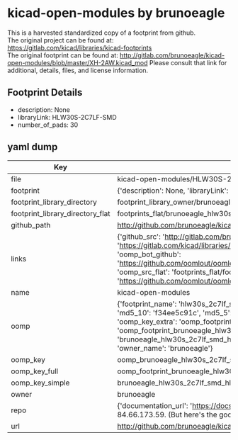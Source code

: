 # kicad-open-modules by brunoeagle  
This is a harvested standardized copy of a footprint from github.  
The original project can be found at:  
https://gitlab.com/kicad/libraries/kicad-footprints  
The original footprint can be found at:
http://gitlab.com/brunoeagle/kicad-open-modules/blob/master/XH-2AW.kicad_mod
Please consult that link for additional, details, files, and license information.  
## Footprint Details
* description: None  
* libraryLink: HLW30S-2C7LF-SMD  
* number_of_pads: 30  
## yaml dump  
| Key | Value |  
| --- | --- |  
| file | kicad-open-modules/HLW30S-2C7LF-SMD.kicad_mod |  
| footprint | {'description': None, 'libraryLink': 'HLW30S-2C7LF-SMD', 'number_of_pads': 30} |  
| footprint_library_directory | footprint_library_owner/brunoeagle_kicad-open-modules |  
| footprint_library_directory_flat | footprints_flat/brunoeagle_hlw30s_2c7lf_smd_hlw30s_2c7lf_smd/working |  
| github_path | http://github.com/brunoeagle/kicad-open-modules/blob/master/HLW30S-2C7LF-SMD.kicad_mod |  
| links | {'github_src': 'http://gitlab.com/brunoeagle/kicad-open-modules/blob/master/XH-2AW.kicad_mod', 'github_src_repo': 'https://gitlab.com/kicad/libraries/kicad-footprints', 'oomp_bot': 'footprints/brunoeagle_hlw30s_2c7lf_smd_hlw30s_2c7lf_smd/working', 'oomp_bot_github': 'https://github.com/oomlout/oomlout_oomp_footprint_bot/tree/main/footprints/brunoeagle_hlw30s_2c7lf_smd_hlw30s_2c7lf_smd/working', 'oomp_src_flat': 'footprints_flat/footprints_flat/brunoeagle_hlw30s_2c7lf_smd_hlw30s_2c7lf_smd/working', 'oomp_src_flat_github': 'https://github.com/oomlout/oomlout_oomp_footprint_src/tree/main/footprints_flat/brunoeagle_hlw30s_2c7lf_smd_hlw30s_2c7lf_smd/working'} |  
| name | kicad-open-modules |  
| oomp | {'footprint_name': 'hlw30s_2c7lf_smd', 'library_name': 'hlw30s_2c7lf_smd_kicad_mod', 'md5': 'f34ee5c91ccd263bc094022bb7019161', 'md5_10': 'f34ee5c91c', 'md5_5': 'f34ee', 'md5_6': 'f34ee5', 'oomp_key': 'oomp_brunoeagle_hlw30s_2c7lf_smd_hlw30s_2c7lf_smd', 'oomp_key_extra': 'oomp_footprint_brunoeagle_hlw30s_2c7lf_smd_hlw30s_2c7lf_smd', 'oomp_key_full': 'oomp_footprint_brunoeagle_hlw30s_2c7lf_smd_hlw30s_2c7lf_smd_f34ee5', 'oomp_key_simple': 'brunoeagle_hlw30s_2c7lf_smd_hlw30s_2c7lf_smd', 'original_filename': 'kicad-open-modules/HLW30S-2C7LF-SMD.kicad_mod', 'owner_name': 'brunoeagle'} |  
| oomp_key | oomp_brunoeagle_hlw30s_2c7lf_smd_hlw30s_2c7lf_smd |  
| oomp_key_full | oomp_footprint_brunoeagle_hlw30s_2c7lf_smd_hlw30s_2c7lf_smd |  
| oomp_key_simple | brunoeagle_hlw30s_2c7lf_smd_hlw30s_2c7lf_smd |  
| owner | brunoeagle |  
| repo | {'documentation_url': 'https://docs.github.com/rest/overview/resources-in-the-rest-api#rate-limiting', 'message': "API rate limit exceeded for 84.66.173.59. (But here's the good news: Authenticated requests get a higher rate limit. Check out the documentation for more details.)"} |  
| url | http://github.com/brunoeagle/kicad-open-modules |  


